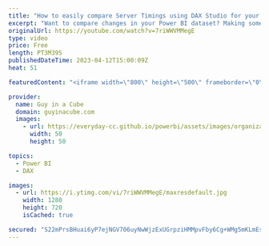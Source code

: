 ```yaml
---
title: "How to easily compare Server Timings using DAX Studio for your Power BI dataset"
excerpt: "Want to compare changes in your Power BI dataset? Making some amazing DAX optimizations? You should look at server timings in DAX Studio. Patrick shows you how to compare timings easily!  DAX Studio https://daxstudio.org  📢 Become a member: https://guyinacu.be/membership \r \r *******************\r \r Want"
originalUrl: https://youtube.com/watch?v=7riWWVMMegE
type: video
price: Free
length: PT3M39S
publishedDateTime: 2023-04-12T15:00:09Z
heat: 51

featuredContent: "<iframe width=\"800\" height=\"500\" frameborder=\"0\" src=\"https://www.youtube.com/embed/7riWWVMMegE\" allow=\"accelerometer; autoplay; encrypted-media; gyroscope; picture-in-picture\" allowfullscreen></iframe>"

provider:
  name: Guy in a Cube
  domain: guyinacube.com
  images:
    - url: https://everyday-cc.github.io/powerbi/assets/images/organizations/guyinacube.com-50x50.jpg
      width: 50
      height: 50

topics:
  - Power BI
  - DAX

images:
  - url: https://i.ytimg.com/vi/7riWWVMMegE/maxresdefault.jpg
    width: 1280
    height: 720
    isCached: true

secured: "S22mPrsBHuai6yP7ejNGV706uyNwWjzExUGrpziHMMpvFby6Cg+WMg5mKLmEsIm2eDv25WfCRv+cuVWNTItIvNCfjeS+jA8OI1WVZGj//PdsqZPXBKWkWVGMzizgL+uTti+sh0h7/1HdIUdjBANbpcq3RQHsw6YPCPvfe7IQeRgsp9tqY+n6EKdbfzF7/KzopfjYs8J/4XBDSjS57m0sSp4PIg4OzxO3dpAtGxJN+Li0SlK/4Dc67m3REIw/xzyT4/fAeGaXZDdcMfxZuGONET148e70El6yY+zxRhuUbCq1AH7iIG5CDFghwTNL4QrmSaKg9rY0oa3S+m4qTREfotW5F6ts5ooCUbtuolEzrGqIBohRpwvpuqWge90+UZEssrZzs+mmFFmW6qIs9CZt7ppRJlpB/g/OmtyPNyn8nBg=;8LHhINNH+4zIYVZhjAmXpA=="
---
```


